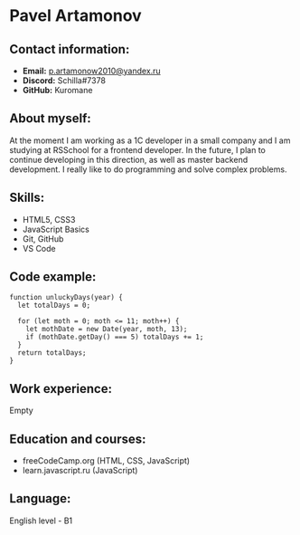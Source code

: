 # Pavel Artamonov

## Contact information:

- **Email:** p.artamonow2010@yandex.ru
- **Discord:** Schilla#7378
- **GitHub:** Kuromane

## About myself:

At the moment I am working as a 1C developer in a small company and I am studying at RSSchool for a frontend developer. In the future, I plan to continue developing in this direction, as well as master backend development. I really like to do programming and solve complex problems.

## Skills:

- HTML5, CSS3
- JavaScript Basics
- Git, GitHub
- VS Code

## Code example:

    function unluckyDays(year) {
      let totalDays = 0;

      for (let moth = 0; moth <= 11; moth++) {
        let mothDate = new Date(year, moth, 13);
        if (mothDate.getDay() === 5) totalDays += 1;
      }
      return totalDays;
    }

## Work experience:

Empty

## Education and courses:

- freeCodeCamp.org (HTML, CSS, JavaScript)
- learn.javascript.ru (JavaScript)

## Language:

English level - B1
